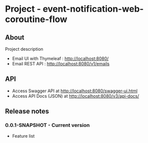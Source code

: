 # Project - event-notification-web-coroutine-flow

## About

Project description

* Email UI with Thymeleaf : [http://localhost:8080/](http://localhost:8080/)
* Email REST API : [http://localhost:8080/v1/emails](http://localhost:8080/v1/emails)

## API

* Access Swagger API at [http://localhost:8080/swagger-ui.html](http://localhost:8080/swagger-ui.html)
* Access API Docs (JSON) at [http://localhost:8080/v3/api-docs/](http://localhost:8080/v3/api-docs/)

## Release notes

### 0.0.1-SNAPSHOT - Current version

* Feature list